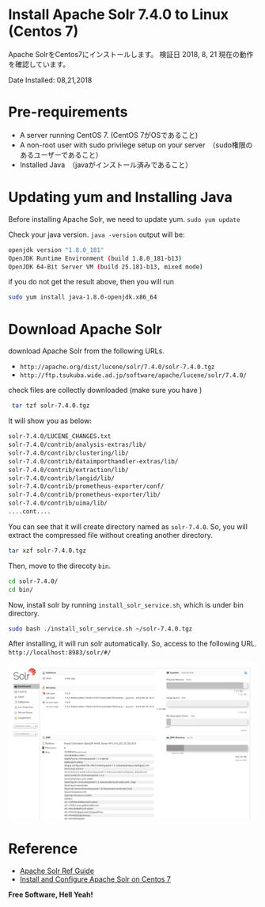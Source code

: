# Install Apache Solr 7.4.0 to Linux (Centos 7)
Apache SolrをCentos7にインストールします。
検証日 2018, 8, 21 現在の動作を確認しています。

Date Installed:  08,21,2018 


# Pre-requirements 
 - A server running CentOS 7. (CentOS 7がOSであること)
 - A non-root user with sudo privilege setup on your server　（sudo権限のあるユーザーであること）
 - Installed Java　（javaがインストール済みであること）

# Updating yum and Installing Java 
Before installing Apache Solr, we need to update yum.
` sudo yum update `

Check your java version. 
` java -version `
output will be: 
```sh
openjdk version "1.8.0_181"  
OpenJDK Runtime Environment (build 1.8.0_181-b13)
OpenJDK 64-Bit Server VM (build 25.181-b13, mixed mode)
```
if you do not get the result above, then you will run 
```sh
sudo yum install java-1.8.0-openjdk.x86_64
```

# Download Apache Solr
download Apache Solr from the following URLs.
- `http://apache.org/dist/lucene/solr/7.4.0/solr-7.4.0.tgz` 
- `http://ftp.tsukuba.wide.ad.jp/software/apache/lucene/solr/7.4.0/`

check files are collectly downloaded (make sure you have )
```sh
 tar tzf solr-7.4.0.tgz 
```
It will show you as below:
```sh
solr-7.4.0/LUCENE_CHANGES.txt
solr-7.4.0/contrib/analysis-extras/lib/
solr-7.4.0/contrib/clustering/lib/
solr-7.4.0/contrib/dataimporthandler-extras/lib/
solr-7.4.0/contrib/extraction/lib/
solr-7.4.0/contrib/langid/lib/
solr-7.4.0/contrib/prometheus-exporter/conf/
solr-7.4.0/contrib/prometheus-exporter/lib/
solr-7.4.0/contrib/uima/lib/
....cont....
```
You can see that it will create directory named as `solr-7.4.0`.
So, you will extract the compressed file without creating another directory. 
```sh
tar xzf solr-7.4.0.tgz 
```
Then, move to the direcoty `bin`.
```sh
cd solr-7.4.0/
cd bin/
```
Now, install solr by running `install_solr_service.sh`, which is under bin directory.
```sh
sudo bash ./install_solr_service.sh ~/solr-7.4.0.tgz
```
After installing, it will run solr automatically. 
So, access to the following URL.
`http://localhost:8983/solr/#/`

![Solr Admin](https://github.com/28kayak/Centos_command_list/blob/master/img/Screenshot_Solr_Admin.png)  


# Reference 
- [Apache Solr Ref Guide](http://ftp.meisei-u.ac.jp/mirror/apache/dist/lucene/solr/ref-guide/apache-solr-ref-guide-7.4.pdf)
- [Install and Configure Apache Solr on Centos 7](https://devops.profitbricks.com/tutorials/install-and-configure-apache-solr-on-centos-7/)




**Free Software, Hell Yeah!**
